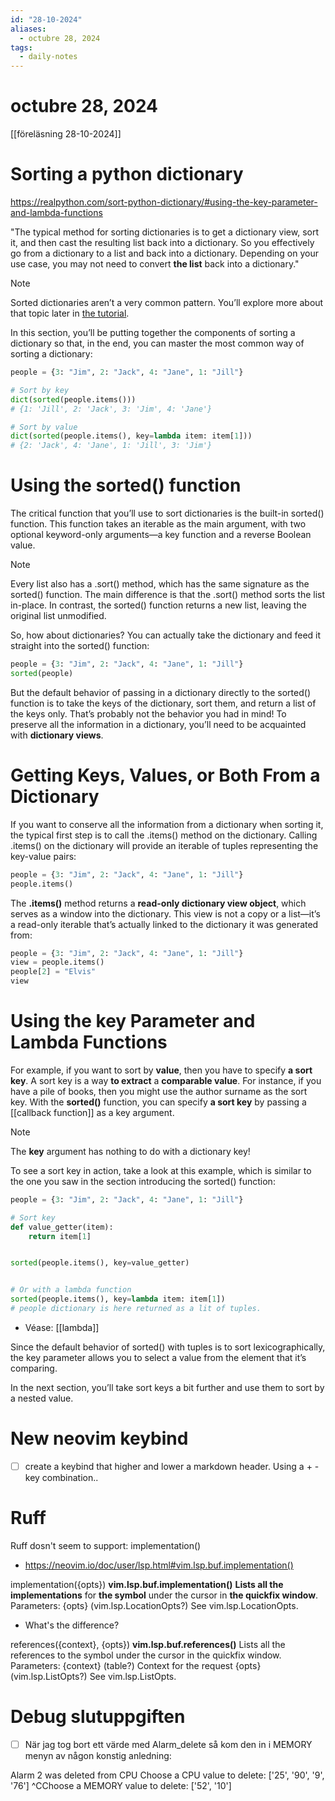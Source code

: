 ```yaml
---
id: "28-10-2024"
aliases:
  - octubre 28, 2024
tags:
  - daily-notes
---
```


# octubre 28, 2024

[[föreläsning 28-10-2024]]


# Sorting a python dictionary

https://realpython.com/sort-python-dictionary/#using-the-key-parameter-and-lambda-functions

"The typical method for sorting dictionaries is to get a dictionary view, sort
it, and then cast the resulting list back into a dictionary. So you effectively
go from a dictionary to a list and back into a dictionary. Depending on your
use case, you may not need to convert **the list** back into a dictionary."

> [!NOTE]
> Sorted dictionaries aren’t a very common pattern. You’ll explore more
> about that topic later in [the tutorial](https://realpython.com/sort-python-dictionary/#judging-whether-you-want-to-use-a-sorted-dictionary).

In this section, you’ll be putting together the components of sorting a
dictionary so that, in the end, you can master the most common way of sorting a
dictionary:

```python
people = {3: "Jim", 2: "Jack", 4: "Jane", 1: "Jill"}

# Sort by key
dict(sorted(people.items()))
# {1: 'Jill', 2: 'Jack', 3: 'Jim', 4: 'Jane'}

# Sort by value
dict(sorted(people.items(), key=lambda item: item[1]))
# {2: 'Jack', 4: 'Jane', 1: 'Jill', 3: 'Jim'}
```

# Using the sorted() function

The critical function that you’ll use to sort dictionaries is the built-in
sorted() function. This function takes an iterable as the main argument, with
two optional keyword-only arguments—a key function and a reverse Boolean value.

> [!NOTE]
> Every list also has a .sort() method, which has the same signature as the
> sorted() function. The main difference is that the .sort() method sorts the
> list in-place. In contrast, the sorted() function returns a new list, leaving
> the original list unmodified.

So, how about dictionaries? You can actually take the dictionary and feed it
straight into the sorted() function:

```python
people = {3: "Jim", 2: "Jack", 4: "Jane", 1: "Jill"}
sorted(people)
```

But the default behavior of passing in a dictionary directly to the sorted()
function is to take the keys of the dictionary, sort them, and return a list of
the keys only. That’s probably not the behavior you had in mind! To preserve
all the information in a dictionary, you’ll need to be acquainted with
**dictionary views**.

# Getting Keys, Values, or Both From a Dictionary

If you want to conserve all the information from a dictionary when sorting it,
the typical first step is to call the .items() method on the dictionary.
Calling .items() on the dictionary will provide an iterable of tuples
representing the key-value pairs:

```python
people = {3: "Jim", 2: "Jack", 4: "Jane", 1: "Jill"}
people.items()
```

The **.items()** method returns a **read-only dictionary view object**, which serves as
a window into the dictionary. This view is not a copy or a list—it’s a
read-only iterable that’s actually linked to the dictionary it was generated
from:

```python
people = {3: "Jim", 2: "Jack", 4: "Jane", 1: "Jill"}
view = people.items()
people[2] = "Elvis"
view
```

# Using the key Parameter and Lambda Functions

For example, if you want to sort by **value**, then you have to specify **a sort key**.
A sort key is a way **to extract** a **comparable value**. For instance, if you have a
pile of books, then you might use the author surname as the sort key. With the
**sorted()** function, you can specify **a sort key** by passing a [[callback function]] as
a key argument.

> [!NOTE]
> The **key** argument has nothing to do with a dictionary key!

To see a sort key in action, take a look at this example, which is similar to
the one you saw in the section introducing the sorted() function:

```python
people = {3: "Jim", 2: "Jack", 4: "Jane", 1: "Jill"}

# Sort key
def value_getter(item):
    return item[1]


sorted(people.items(), key=value_getter)


# Or with a lambda function
sorted(people.items(), key=lambda item: item[1])
# people dictionary is here returned as a lit of tuples.
```

- Véase: [[lambda]]

Since the default behavior of sorted() with tuples is to sort
lexicographically, the key parameter allows you to select a value from the
element that it’s comparing.

In the next section, you’ll take sort keys a bit further and use them to sort
by a nested value.

# New neovim keybind

- [ ] create a keybind that higher and lower a markdown header. Using a + - key
  combination..


# Ruff

Ruff dosn't seem to support:
implementation()
- https://neovim.io/doc/user/lsp.html#vim.lsp.buf.implementation()


implementation({opts}) **vim.lsp.buf.implementation()**
**Lists all the implementations** for **the symbol** under the cursor in **the quickfix window**.
Parameters:
{opts} (vim.lsp.LocationOpts?) See vim.lsp.LocationOpts.

- What's the difference?

references({context}, {opts}) **vim.lsp.buf.references()**
Lists all the references to the symbol under the cursor in the quickfix window.
Parameters:
{context} (table?) Context for the request
{opts} (vim.lsp.ListOpts?) See vim.lsp.ListOpts.

# Debug slutuppgiften

- [ ] När jag tog bort ett värde med Alarm_delete så kom den in i MEMORY menyn av
någon konstig anledning:

Alarm 2 was deleted from CPU
Choose a CPU value to delete: ['25', '90', '9', '76']
^CChoose a MEMORY value to delete: ['52', '10']
